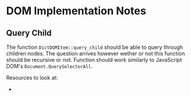 # DOM Implementation Notes

## Query Child
The function `DictDOMItem::query_child` should be able to query through children nodes.
The question arrives however wether or not this function should be recursive or not. Function should work similarly to JavaScript DOM's `Document.QuerySelectorAll`.

Resources to look at:
- [](https://medium.com/@lancelyao/implement-queryselectorall-in-javascript-baf948eadc1f)
